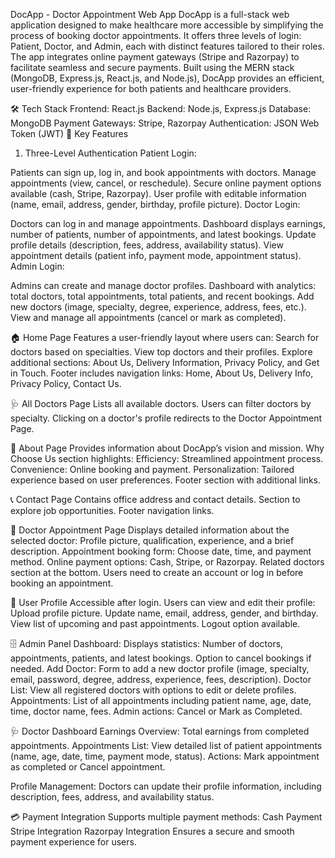 DocApp - Doctor Appointment Web App
DocApp is a full-stack web application designed to make healthcare more accessible by simplifying the process of booking doctor appointments. It offers three levels of login: Patient, Doctor, and Admin, each with distinct features tailored to their roles. The app integrates online payment gateways (Stripe and Razorpay) to facilitate seamless and secure payments. Built using the MERN stack (MongoDB, Express.js, React.js, and Node.js), DocApp provides an efficient, user-friendly experience for both patients and healthcare providers.

🛠️ Tech Stack
Frontend: React.js
Backend: Node.js, Express.js
Database: MongoDB
Payment Gateways: Stripe, Razorpay
Authentication: JSON Web Token (JWT)
🔑 Key Features
1. Three-Level Authentication
Patient Login:

Patients can sign up, log in, and book appointments with doctors.
Manage appointments (view, cancel, or reschedule).
Secure online payment options available (cash, Stripe, Razorpay).
User profile with editable information (name, email, address, gender, birthday, profile picture).
Doctor Login:

Doctors can log in and manage appointments.
Dashboard displays earnings, number of patients, number of appointments, and latest bookings.
Update profile details (description, fees, address, availability status).
View appointment details (patient info, payment mode, appointment status).
Admin Login:

Admins can create and manage doctor profiles.
Dashboard with analytics: total doctors, total appointments, total patients, and recent bookings.
Add new doctors (image, specialty, degree, experience, address, fees, etc.).
View and manage all appointments (cancel or mark as completed).

🏠 Home Page
Features a user-friendly layout where users can:
Search for doctors based on specialties.
View top doctors and their profiles.
Explore additional sections: About Us, Delivery Information, Privacy Policy, and Get in Touch.
Footer includes navigation links: Home, About Us, Delivery Info, Privacy Policy, Contact Us.

🩺 All Doctors Page
Lists all available doctors.
Users can filter doctors by specialty.
Clicking on a doctor's profile redirects to the Doctor Appointment Page.

📄 About Page
Provides information about DocApp’s vision and mission.
Why Choose Us section highlights:
Efficiency: Streamlined appointment process.
Convenience: Online booking and payment.
Personalization: Tailored experience based on user preferences.
Footer section with additional links.

📞 Contact Page
Contains office address and contact details.
Section to explore job opportunities.
Footer navigation links.

📅 Doctor Appointment Page
Displays detailed information about the selected doctor:
Profile picture, qualification, experience, and a brief description.
Appointment booking form: Choose date, time, and payment method.
Online payment options: Cash, Stripe, or Razorpay.
Related doctors section at the bottom.
Users need to create an account or log in before booking an appointment.
    
👤 User Profile
Accessible after login.
Users can view and edit their profile:
Upload profile picture.
Update name, email, address, gender, and birthday.
View list of upcoming and past appointments.
Logout option available.

🗄️ Admin Panel
Dashboard:
Displays statistics: Number of doctors, appointments, patients, and latest bookings.
Option to cancel bookings if needed.
Add Doctor:
Form to add a new doctor profile (image, specialty, email, password, degree, address, experience, fees, description).
Doctor List:
View all registered doctors with options to edit or delete profiles.
Appointments:
List of all appointments including patient name, age, date, time, doctor name, fees.
Admin actions: Cancel or Mark as Completed.

🩺 Doctor Dashboard
Earnings Overview:
Total earnings from completed appointments.
Appointments List:
View detailed list of patient appointments (name, age, date, time, payment mode, status).
Actions: Mark appointment as completed or Cancel appointment.

Profile Management:
Doctors can update their profile information, including description, fees, address, and availability status.

💳 Payment Integration
Supports multiple payment methods:
Cash Payment
Stripe Integration
Razorpay Integration
Ensures a secure and smooth payment experience for users.
